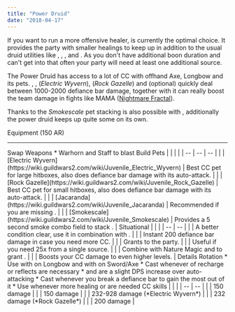 ```yaml
---
title: "Power Druid"
date: "2018-04-17"
---
```


If you want to run a more offensive healer, <Specialization name="druid" prefix="power"/> is currently the optimal choice. It provides the party with smaller healings to keep up <Item id="24836"/> in addition to the usual druid utilities like <Skill id="12497"/>, <Skill id="12498"/>, <Skill id="31582"/>, <Trait id="2057"/> and <Trait id="1016"/>. As you don't have additional boon duration and can't get into <Skill id="31869"/> that often your party will need at least one additional <Boon name="might"/> source.

The Power Druid has access to a lot of CC with offhand Axe, Longbow and its pets. <Skill id="12638"/>, <Skill id="12511"/>, <Skill id="31639"/> (_Electric Wyvern_), <Skill id="43636"/> (_Rock Gazelle_) and <Skill id="31746"/> (optional) quickly deal between 1000-2000 defiance bar damage, together with <Skill id="31582"/> it can really boost the team damage in fights like MAMA ([Nightmare Fractal](https://discretize.eu/fractals/nightmare)).

Thanks to the _Smokescale_ pet <Effect name="stealth"/> stacking is also possible with <Skill id="31568"/>, additionally the power druid keeps up quite some <Condition name="vulnerability"/> on its own.

<Divider>
Equipment (150 AR)
</Divider>

<Grid>
<Column>
<Armor helmId="48087" helmRuneId="24836" helmRuneCount="6" helmAffix="Berserker" helmRune="Scholar" shouldersId="48089" shouldersRuneId="24836" shouldersRuneCount="6" shouldersAffix="Berserker" shouldersRune="Scholar" coatId="48085" coatRuneId="24836" coatRuneCount="6" coatAffix="Berserker" coatRune="Scholar" glovesId="48086" glovesRuneId="24836" glovesRuneCount="6" glovesAffix="Berserker" glovesRune="Scholar" leggingsId="48088" leggingsRuneId="24836" leggingsRuneCount="6" leggingsAffix="Berserker" leggingsRune="Scholar" bootsId="48084" bootsRuneId="24836" bootsRuneCount="6" bootsAffix="Berserker" bootsRune="Scholar"/>
</Column>

<Column>
<Weapons weapon1MainId="46774" weapon1MainSigil1Id="24615" weapon1MainType="Sword" weapon1MainAffix="Berserker" weapon1MainSigil1="Force" weapon1OffId="46759" weapon1OffSigilId="24868" weapon1OffAffix="Berserker" weapon1OffType="Axe" weapon1OffSigil="Impact" weapon2MainId="46765" weapon2MainSigil1Id="24615" weapon2MainSigil2Id="24868" weapon2MainType="Longbow" weapon2MainAffix="Berserker" weapon2MainSigil1="Force" weapon2MainSigil2="Impact"/>

---

<Card>
<CardHeader>
Swap Weapons
</CardHeader>
<CardContent>
* Warhorn and Staff to blast <Boon name="might"/>
</CardContent>
</Card>
</Column>

<Column>
<Trinkets backItemId="49384" backItemStatId="584" backItemAffix="Berserker" accessory1Id="39233" accessory1Affix="Berserker" accessory2Id="39232" accessory2Affix="Berserker" amuletId="39273" amuletAffix="Berserker" ring1Id="75669" ring1Affix="Berserker" ring2Id="76024" ring2Affix="Berserker"/>

<Consumables foodId="41569" utilityId="77569" infusionId="37131"/>
</Column>
</Grid>

<Divider>
Build
</Divider>

<Grid>
<Column width="9">
<Traits traits1Id="30" traits1="Skirmishing" traits1Selected="1069,1016,1064" traits2Id="8" traits2="Marksmanship" traits2Selected="986,1000,996" traits3Id="5" traits3="Druid" traits3Selected="2016,2001,2057"/>

<Card>
<CardHeader>
Pets
</CardHeader>
<CardContent>
| | | |
| -- | -- | -- |
| <Skill id="31639" size="big" text="false"/> | [Electric Wyvern](https://wiki.guildwars2.com/wiki/Juvenile_Electric_Wyvern) | Best CC pet for large hitboxes, also does defiance bar damage with its auto-attack. |
| <Skill id="43636" size="big" text="false"/> | [Rock Gazelle](https://wiki.guildwars2.com/wiki/Juvenile_Rock_Gazelle) | Best CC pet for small hitboxes, also does defiance bar damage with its auto-attack. |
| <Skill id="44980" size="big" text="false"/> | [Jacaranda](https://wiki.guildwars2.com/wiki/Juvenile_Jacaranda) | Recommended if you are missing <Condition name="vulnerability"/>. |
| <Skill id="31568" size="big" text="false"/> | [Smokescale](https://wiki.guildwars2.com/wiki/Juvenile_Smokescale) | Provides a 5 second smoke combo field to stack <Effect name="stealth"/>. |
</CardContent>
</Card>
</Column>

<Column>
<Skills weapon1Skill1="" weapon1Skill2="" weapon1Skill3="" weapon1Skill4="" weapon1Skill5="" utilitySkill1="31407" utilitySkill2="31582" utilitySkill3="12497" utilitySkill4="12498" utilitySkill5="31888"/>

<Card>
<CardHeader>
Situational
</CardHeader>
<CardContent>
| | |
| -- | -- |
| <Skill id="12489" size="big" text="false"/> | A better condition clear, use it in combination with <Trait id="1075"/>. |
| <Skill id="31746" size="big" text="false"/> | Instant 200 defiance bar damage in case you need more CC. |
| <Skill id="12495" size="big" text="false"/> | Grants <Boon name="protection"/> to the party. |
| <Skill id="12493" size="big" text="false"/> | Useful if you need 25x <Condition name="vulnerability"/> from a single source. |
| <Skill id="12569" size="big" text="false"/> | Combine with Nature Magic and <Trait id="1038"/> to grant <Boon name="stability"/>. |
| <Trait id="1070" size="big" text="false"/> | Boosts your CC damage to even higher levels. |
</CardContent>
</Card>
</Column>
</Grid>

<Divider>
Details
</Divider>

<Grid>
<Column width="9">
<Card>
<CardHeader>
Rotation
</CardHeader>
<CardContent>
* Use <Trait id="1064"/> with <Skill id="12509"/> on Longbow and with <Skill id="12638"/> on Sword/Axe
* Cast <Skill id="12639"/> whenever of recharge or reflects are necessary
* <Skill id="12511"/> and <Skill id="12469"/> are a slight DPS increase over auto-attacking
* Cast <Skill id="31582"/> whenever you break a defiance bar to gain the most out of it
* Use <Skill id="31869"/> whenever more healing or <Boon name="might"/> are needed
</CardContent>
</Card>
</Column>

<Column>
<Card>
<CardHeader>
CC skills
</CardHeader>
<CardContent>
| | |
| -- | -- |
| <Skill id="12638"/> | 150 damage |
| <Skill id="12511"/> | 150 damage |
| <Skill id="31639"/> | 232-928 damage (*Electric Wyvern*) |
| <Skill id="43636"/> | 232 damage (*Rock Gazelle*) |
| <Skill id="31746"/> | 200 damage |
</CardContent>
</Card>
</Column>
</Grid>
